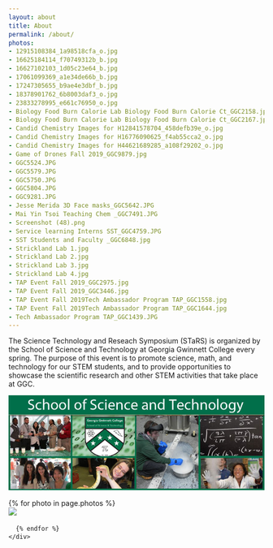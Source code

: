 ```yaml
---
layout: about
title: About
permalink: /about/
photos:
- 12915108384_1a98518cfa_o.jpg
- 16625184114_f70749312b_b.jpg
- 16627102103_1d05c23e64_b.jpg
- 17061099369_a1e34de66b_b.jpg
- 17247305655_b9ae4e3dbf_b.jpg
- 18378901762_6b8003daf3_o.jpg
- 23833278995_e661c76950_o.jpg
- Biology Food Burn Calorie Lab Biology Food Burn Calorie Ct_GGC2158.jpg
- Biology Food Burn Calorie Lab Biology Food Burn Calorie Ct_GGC2167.jpg
- Candid Chemistry Images for H12841578704_458defb39e_o.jpg
- Candid Chemistry Images for H16776090625_f4ab55cca2_o.jpg
- Candid Chemistry Images for H44621689285_a108f29202_o.jpg
- Game of Drones Fall 2019_GGC9879.jpg
- GGC5524.JPG
- GGC5579.JPG
- GGC5750.JPG
- GGC5804.JPG
- GGC9281.JPG
- Jesse Merida 3D Face masks_GGC5642.JPG
- Mai Yin Tsoi Teaching Chem _GGC7491.JPG
- Screenshot (48).png
- Service learning Interns SST_GGC4759.JPG
- SST Students and Faculty _GGC6848.jpg
- Strickland Lab 1.jpg
- Strickland Lab 2.jpg
- Strickland Lab 3.jpg
- Strickland Lab 4.jpg
- TAP Event Fall 2019_GGC2975.jpg
- TAP Event Fall 2019_GGC3446.jpg
- TAP Event Fall 2019Tech Ambassador Program TAP_GGC1558.jpg
- TAP Event Fall 2019Tech Ambassador Program TAP_GGC1644.jpg
- Tech Ambassador Program TAP_GGC1439.JPG
---
```


The Science Technology and Reseach Symposium (STaRS) is organized by the School of Science and Technology at Georgia Gwinnett College every spring. The purpose of this event is to promote science, math, and technology for our STEM students, and to provide opportunities to showcase the scientific research and other STEM activities that take place at GGC. 

![SST collage](/assets/images/sst-image-fb.jpg "A collage of SST faculty and students")

  <div class="project_pictures">
    <div id="slideshow">
      {% for photo in page.photos %}
      <div class="pictures">
        <a  id="lightgallery" href="/assets/images/slideshow/{{ photo }}">
          <img src="/assets/images/slideshow/{{ photo }}">
        </a>
      </div>

      {% endfor %}
    </div>
  </div>

<!-- lightgallery -->
  <script src="https://cdn.jsdelivr.net/lightgallery/1.3.7/js/lightgallery.min.js"></script>
  <script src="https://cdn.jsdelivr.net/g/lg-zoom"></script>

  <script type="text/javascript">
    $(document).ready(function() {      
      // Slideshow setup
      $("#slideshow > div:gt(0)").hide();

      setInterval(function() {
        $('#slideshow > div:first')
          .fadeOut(1000)
          .next()
          .fadeIn(1000)
          .end()
          .appendTo('#slideshow');
      }, 3000);

      // LightGallery
      $("body").lightGallery({
	zoom: true,
	selector: 'a#lightgallery',
	selectWithin: 'body'
      });
    });
  </script>
